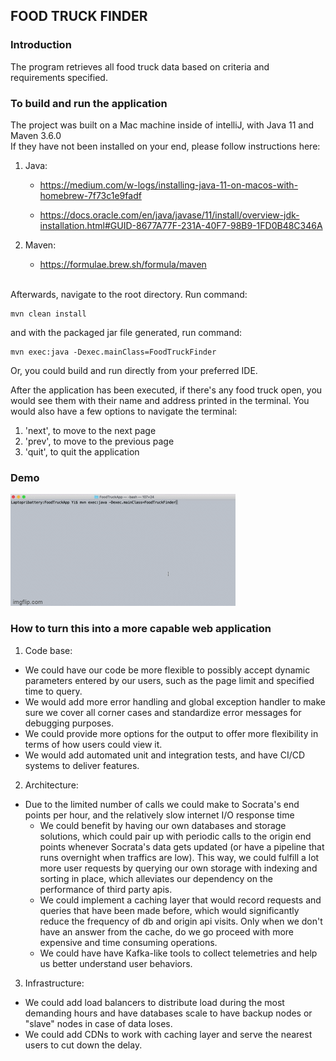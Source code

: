 ## FOOD TRUCK FINDER <br />

### Introduction

The program retrieves all food truck data based on criteria and
requirements specified. 

### To build and run the application
The project was built on a Mac machine inside of intelliJ, with Java 11 and Maven 3.6.0 <br />
If they have not been installed on your end, please follow instructions here: <br />
1. Java: 
    * https://medium.com/w-logs/installing-java-11-on-macos-with-homebrew-7f73c1e9fadf <br />

    * https://docs.oracle.com/en/java/javase/11/install/overview-jdk-installation.html#GUID-8677A77F-231A-40F7-98B9-1FD0B48C346A
2. Maven:
    * https://formulae.brew.sh/formula/maven
    
    <br />
Afterwards, navigate to the root directory. Run command: <br />

    mvn clean install

and with the packaged jar file generated, run command: <br />

    mvn exec:java -Dexec.mainClass=FoodTruckFinder

Or, you could build and run directly from your preferred IDE. <br />

After the application has been executed, if there's any food truck open, you would see them with their name
and address printed in the terminal. You would also have a few options to navigate the terminal:
1. 'next', to move to the next page
2. 'prev', to move to the previous page
3. 'quit', to quit the application

### Demo

![](https://github.com/itsSYBruce/Redfin-Food-Truck/blob/master/FoodTruckApp/food%20truck%20demo.gif)

### How to turn this into a more capable web application <br />

1. Code base:
* We could have our code be more flexible to possibly accept dynamic parameters entered by our users, such as
    the page limit and specified time to query.
* We would add more error handling and global exception handler to make sure we cover all corner cases and 
    standardize error messages for debugging purposes.
* We could provide more options for the output to offer more flexibility in terms of how users could view it.  
* We would add automated unit and integration tests, and have CI/CD systems to deliver features. <br />
   
2. Architecture:
* Due to the limited number of calls we could make to Socrata's end points per hour, and the relatively slow 
internet I/O response time
    - We could benefit by having our own databases and storage solutions,
    which could pair up with periodic calls to the origin end points whenever Socrata's data gets updated (or have a 
    pipeline that runs overnight when traffics are low). This way, 
    we could fulfill a lot more user requests by querying our own storage with indexing and sorting in place, 
    which alleviates our dependency on the performance of third party apis.
    - We could implement a caching layer that would record requests and queries that have been made before, 
    which would significantly reduce the frequency of db and origin api visits. Only when we don't have an answer 
    from the cache, do we go proceed with more expensive and time consuming operations.
    - We could have have Kafka-like tools to collect telemetries and help us better understand user behaviors.

3. Infrastructure:
* We could add load balancers to distribute load during the most demanding hours and have databases scale to have 
backup nodes or "slave" nodes in case of data loses.
* We could add CDNs to work with caching layer and serve the nearest users to cut down the delay.



